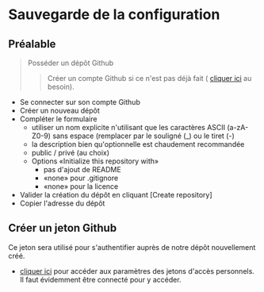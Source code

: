 # Sauvegarde de la configuration

## Préalable

> Posséder un dépôt Github
>> Créer un compte Github si ce n'est pas déjà fait ( [cliquer ici](https://github.com/) au besoin).

- Se connecter sur son compte Github
- Créer un nouveau dépôt
- Compléter le formulaire
  - utiliser un nom explicite n'utilisant que les caractères ASCII (a-zA-Z0-9) sans espace (remplacer par le souligné (_) ou le tiret (-)
  - la description bien qu'optionnelle est chaudement recommandée
  - public / privé (au choix)
  - Options «Initialize this repository with»
    - pas d'ajout de README
	- «none» pour .gitignore
	- «none» pour la licence
- Valider la création du dépôt en cliquant [Create repository]
- Copier l'adresse du dépôt 

## Créer un jeton Github

Ce jeton sera utilisé pour s'authentifier auprès de notre dépôt nouvellement créé.

- [cliquer ici](https://github.com/settings/tokens) pour accéder aux paramètres des jetons d'accès personnels. Il faut évidemment être connecté pour y accéder.

